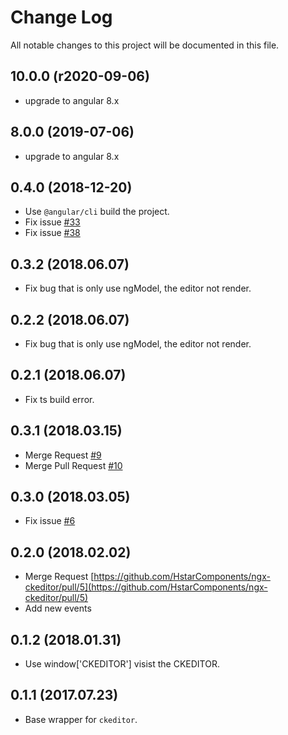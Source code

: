 # Change Log

All notable changes to this project will be documented in this file.

## 10.0.0 (r2020-09-06)

- upgrade to angular 8.x

## 8.0.0 (2019-07-06)

- upgrade to angular 8.x

## 0.4.0 (2018-12-20)

- Use `@angular/cli` build the project.
- Fix issue [#33](#33)
- Fix issue [#38](#38)

## 0.3.2 (2018.06.07)

- Fix bug that is only use ngModel, the editor not render.

## 0.2.2 (2018.06.07)

- Fix bug that is only use ngModel, the editor not render.

## 0.2.1 (2018.06.07)

- Fix ts build error.

## 0.3.1 (2018.03.15)

- Merge Request [#9](#9)
- Merge Pull Request [#10](#10)

## 0.3.0 (2018.03.05)

- Fix issue [#6](#6)

## 0.2.0 (2018.02.02)

- Merge Request [https://github.com/HstarComponents/ngx-ckeditor/pull/5](https://github.com/HstarComponents/ngx-ckeditor/pull/5)
- Add new events

## 0.1.2 (2018.01.31)

- Use window['CKEDITOR'] visist the CKEDITOR.

## 0.1.1 (2017.07.23)

- Base wrapper for `ckeditor`.
